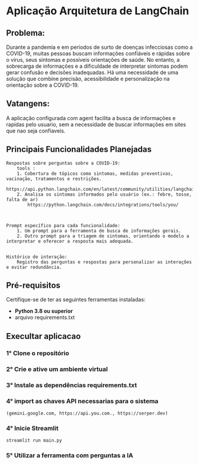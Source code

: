 # Aplicação Arquitetura de LangChain

## Problema: 
Durante a pandemia e em períodos de surto de doenças infecciosas como a COVID-19, muitas pessoas buscam informações confiáveis e rápidas sobre o vírus, seus sintomas e possíveis orientações de saúde. No entanto, a sobrecarga de informações e a dificuldade de interpretar sintomas podem gerar confusão e decisões inadequadas. Há uma necessidade de uma solução que combine precisão, acessibilidade e personalização na orientação sobre a COVID-19.

## Vatangens: 
A aplicação configurada com agent facilita a busca de informações e rapidas pelo usuario, sem a necessidade de buscar informações em sites que nao seja confiaveis.

## Principais Funcionalidades Planejadas

    Respostas sobre perguntas sobre a COVID-19:
        tools : 
        1. Cobertura de tópicos como sintomas, medidas preventivas, vacinação, tratamentos e restrições.
            https://api.python.langchain.com/en/latest/community/utilities/langchain_community.utilities.google_serper.GoogleSerperAPIWrapper.html#langchain_community.utilities.google_serper.GoogleSerperAPIWrapper
        2. Analisa os sintomas informados pelo usuário (ex.: febre, tosse, falta de ar)
            https://python.langchain.com/docs/integrations/tools/you/
    


    Prompt específico para cada funcionalidade:
        1. Um prompt para a ferramenta de busca de informações gerais.
        2. Outro prompt para a triagem de sintomas, orientando o modelo a interpretar e oferecer a resposta mais adequada.


    Histórico de interação:
        Registro das perguntas e respostas para personalizar as interações e evitar redundância.


## Pré-requisitos
Certifique-se de ter as seguintes ferramentas instaladas:

- **Python 3.8 ou superior**
- arquivo requirements.txt

## Execultar aplicacao
### 1° Clone o repositório
### 2° Crie e ative um ambiente virtual
### 3° Instale as dependências requirements.txt
### 4° import as chaves API necessarias para o sistema 
    (gemini.google.com, https://api.you.com., https://serper.dev)
### 4° Inicie Streamlit
    streamlit run main.py
### 5° Utilizar a ferramenta com perguntas a IA

